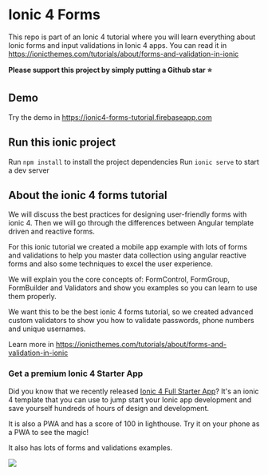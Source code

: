 # Ionic 4 Forms

This repo is part of an Ionic 4 tutorial where you will learn everything about Ionic forms and input validations in Ionic 4 apps. You can read it in https://ionicthemes.com/tutorials/about/forms-and-validation-in-ionic

**Please support this project by simply putting a Github star ⭐**

## Demo
Try the demo in https://ionic4-forms-tutorial.firebaseapp.com

## Run this ionic project
Run `npm install` to install the project dependencies
Run `ionic serve` to start a dev server

## About the ionic 4 forms tutorial
We will discuss the best practices for designing user-friendly forms with ionic 4. Then we will go through the differences between Angular template driven and reactive forms.

For this ionic tutorial we created a mobile app example with lots of forms and validations to help you master data collection using angular reactive forms and also some techniques to excel the user experience.

We will explain you the core concepts of: FormControl, FormGroup, FormBuilder and Validators and show you examples so you can learn to use them properly.

We want this to be the best ionic 4 forms tutorial, so we created advanced custom validators to show you how to validate passwords, phone numbers and unique usernames.

Learn more in https://ionicthemes.com/tutorials/about/forms-and-validation-in-ionic



### Get a premium Ionic 4 Starter App
Did you know that we recently released [Ionic 4 Full Starter App](https://ionicthemes.com/product/ionic4-full-starter-app)? It's an ionic 4 template that you can use to jump start your Ionic app development and save yourself hundreds of hours of design and development.

It is also a PWA and has a score of 100 in lighthouse. Try it on your phone as a PWA to see the magic!

It also has lots of forms and validations examples.

<img src="https://s3-us-west-2.amazonaws.com/ionicthemes/cover_images/redesign/ionic4-full-starter-app.jpg"/>
